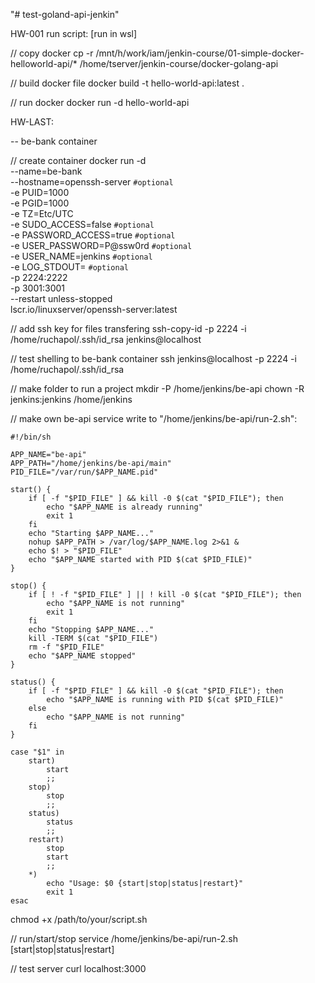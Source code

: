 "# test-goland-api-jenkin" 

HW-001 run script:
[run in wsl]

// copy docker
cp -r /mnt/h/work/iam/jenkin-course/01-simple-docker-helloworld-api/* /home/tserver/jenkin-course/docker-golang-api

// build docker file
docker build -t hello-world-api:latest .

// run docker
docker run -d hello-world-api



HW-LAST:

-- be-bank container

// create container 
docker run -d \
  --name=be-bank \
  --hostname=openssh-server `#optional` \
  -e PUID=1000 \
  -e PGID=1000 \
  -e TZ=Etc/UTC \
  -e SUDO_ACCESS=false `#optional` \
  -e PASSWORD_ACCESS=true `#optional` \
  -e USER_PASSWORD=P@ssw0rd `#optional` \
  -e USER_NAME=jenkins `#optional` \
  -e LOG_STDOUT= `#optional` \
  -p 2224:2222 \
  -p 3001:3001 \
  --restart unless-stopped \
  lscr.io/linuxserver/openssh-server:latest

// add ssh key for files transfering
ssh-copy-id  -p 2224 -i /home/ruchapol/.ssh/id_rsa jenkins@localhost

// test shelling to be-bank container
ssh jenkins@localhost -p 2224 -i /home/ruchapol/.ssh/id_rsa

// make folder to run a project
mkdir -P /home/jenkins/be-api
chown -R jenkins:jenkins /home/jenkins

// make own be-api service
write to "/home/jenkins/be-api/run-2.sh":
```
#!/bin/sh

APP_NAME="be-api"
APP_PATH="/home/jenkins/be-api/main"
PID_FILE="/var/run/$APP_NAME.pid"

start() {
    if [ -f "$PID_FILE" ] && kill -0 $(cat "$PID_FILE"); then
        echo "$APP_NAME is already running"
        exit 1
    fi
    echo "Starting $APP_NAME..."
    nohup $APP_PATH > /var/log/$APP_NAME.log 2>&1 &
    echo $! > "$PID_FILE"
    echo "$APP_NAME started with PID $(cat $PID_FILE)"
}

stop() {
    if [ ! -f "$PID_FILE" ] || ! kill -0 $(cat "$PID_FILE"); then
        echo "$APP_NAME is not running"
        exit 1
    fi
    echo "Stopping $APP_NAME..."
    kill -TERM $(cat "$PID_FILE")
    rm -f "$PID_FILE"
    echo "$APP_NAME stopped"
}

status() {
    if [ -f "$PID_FILE" ] && kill -0 $(cat "$PID_FILE"); then
        echo "$APP_NAME is running with PID $(cat $PID_FILE)"
    else
        echo "$APP_NAME is not running"
    fi
}

case "$1" in
    start)
        start
        ;;
    stop)
        stop
        ;;
    status)
        status
        ;;
    restart)
        stop
        start
        ;;
    *)
        echo "Usage: $0 {start|stop|status|restart}"
        exit 1
esac

```

chmod +x /path/to/your/script.sh

// run/start/stop service
/home/jenkins/be-api/run-2.sh [start|stop|status|restart]

// test server 
curl localhost:3000